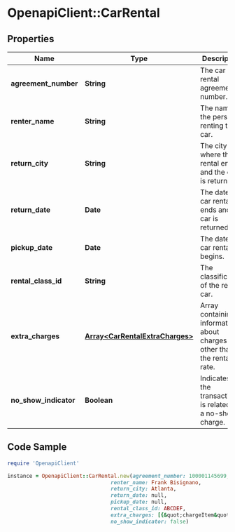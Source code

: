 # OpenapiClient::CarRental

## Properties

Name | Type | Description | Notes
------------ | ------------- | ------------- | -------------
**agreement_number** | **String** | The car rental agreement number. | [optional] 
**renter_name** | **String** | The name of the person renting the car. | [optional] 
**return_city** | **String** | The city where the rental ends and the car is returned. | [optional] 
**return_date** | **Date** | The date the car rental ends and the car is returned. | [optional] 
**pickup_date** | **Date** | The date the car rental begins. | [optional] 
**rental_class_id** | **String** | The classification of the rental car. | [optional] 
**extra_charges** | [**Array&lt;CarRentalExtraCharges&gt;**](CarRentalExtraCharges.md) | Array containing information about charges other than the rental rate. | [optional] 
**no_show_indicator** | **Boolean** | Indicates if the transaction is related to a no-show charge. | [optional] 

## Code Sample

```ruby
require 'OpenapiClient'

instance = OpenapiClient::CarRental.new(agreement_number: 100001145699,
                                 renter_name: Frank Bisignano,
                                 return_city: Atlanta,
                                 return_date: null,
                                 pickup_date: null,
                                 rental_class_id: ABCDEF,
                                 extra_charges: [{&quot;chargeItem&quot;:&quot;GAS&quot;},{&quot;chargeItem&quot;:&quot;EXTRA_MILEAGE&quot;}],
                                 no_show_indicator: false)
```


